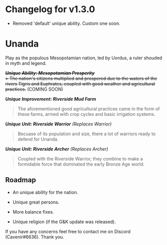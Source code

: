# Changelog for v1.3.0
- Removed 'default' unique ability. Custom one soon.

# Unanda
Play as the populous Mesopotamian nation, led by Uordus, a ruler shouded in myth and legend.

~~***Unique Ability: Mesopotamian Prosperity***~~  
~~> The nation's citizens multiplied and prospered due to the waters of the rivers Tigris and Euphrates, coupled with good weather and agricultural practices.~~   (COMING SOON)

***Unique Improvement: Riverside Mud Farm***
> The aforementioned good agricultural practices came in the form of these farms, armed with crop cycles and basic irrigation systems.

***Unique Unit: Riverside Warrior** (Replaces Warrior)*  
> Becuase of its population and size, there a lot of warriors ready to defend for Unanda.  

***Unique Unit: Riverside Archer** (Replaces Archer)*  
> Coupled with the Riverside Warrior, they combine to make a formidable force that dominated the early Bronze Age world.  

## Roadmap
- An unique ability for the nation.

- Unique great persons.

- More balance fixes.

- Unique religion (if the G&K update was released).

If you have any concerns feel free to contact me on Discord (Cavenir#6636). Thank you.


